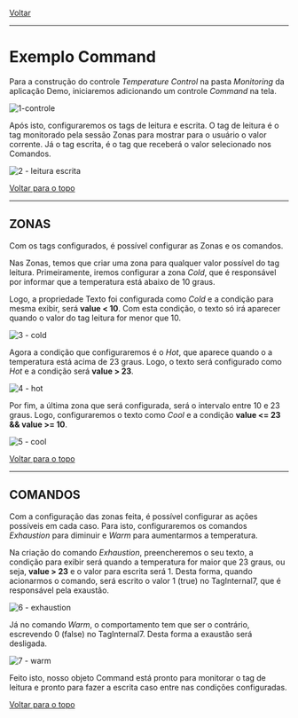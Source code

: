 [Voltar](../pages.md#commands)

________________________________________

# Exemplo Command

Para a construção do controle *Temperature Control* na pasta *Monitoring* da aplicação Demo, iniciaremos adicionando um controle *Command* na tela.

![1-controle](https://cloud.githubusercontent.com/assets/26389485/24566287/4ed0ee32-162f-11e7-9116-131015fe2a34.png)

Após isto, configuraremos os tags de leitura e escrita. O tag de leitura é o tag monitorado pela sessão Zonas para mostrar para o usuário o valor corrente. Já o tag escrita, é o tag que receberá o valor selecionado nos Comandos.

![2 - leitura escrita](https://cloud.githubusercontent.com/assets/26389485/24566290/4edee29e-162f-11e7-997d-28a2211288e3.png)

[Voltar para o topo](command.md)

_______________________________________

## ZONAS

Com os tags configurados, é possível configurar as Zonas e os comandos.

Nas Zonas, temos que criar uma zona para qualquer valor possível do tag leitura.
Primeiramente, iremos configurar a zona *Cold*, que é responsável por informar que a temperatura está abaixo de 10 graus.

Logo, a propriedade Texto foi configurada como *Cold* e a condição para  mesma exibir, será **value < 10**.
Com esta condição, o texto só irá aparecer quando o valor do tag leitura for menor que 10.

![3 - cold](https://cloud.githubusercontent.com/assets/26389485/24566288/4ed5cfc4-162f-11e7-9626-9ad762961b6a.png)

Agora a condição que configuraremos é o *Hot*, que aparece quando o a temperatura está acima de 23 graus. Logo, o texto será configurado como *Hot* e a condição será **value > 23**.

![4 - hot](https://cloud.githubusercontent.com/assets/26389485/24566289/4eda9ab8-162f-11e7-8f29-98ccc2ab9e53.png)

Por fim, a última zona que será configurada, será o intervalo entre 10 e 23 graus. Logo, configuraremos o texto como *Cool* e a condição **value <= 23 && value >= 10**.

![5 - cool](https://cloud.githubusercontent.com/assets/26389485/24566284/4e7abf30-162f-11e7-840d-ee0f946c7e31.png)

[Voltar para o topo](command.md)

_______________________________________

## COMANDOS

Com a configuração das zonas feita, é possível configurar as ações possíveis em cada caso. Para isto, configuraremos os comandos *Exhaustion* para diminuir e *Warm* para aumentarmos a temperatura.

Na criação do comando *Exhaustion*, preencheremos o seu texto, a condição para exibir será quando a temperatura for maior que 23 graus, ou seja, **value > 23** e o valor para escrita será 1. Desta forma, quando acionarmos o comando, será escrito o valor 1 (true) no TagInternal7, que é responsável pela exaustão.

![6 - exhaustion](https://cloud.githubusercontent.com/assets/26389485/24566285/4e9d5bbc-162f-11e7-94de-d8f3e73cf251.png)

Já no comando *Warm*, o comportamento tem que ser o contrário, escrevendo 0 (false) no TagInternal7. Desta forma a exaustão será desligada.

![7 - warm](https://cloud.githubusercontent.com/assets/26389485/24566286/4ec13a78-162f-11e7-904c-93d0550a0966.png)

Feito isto, nosso objeto Command está pronto para monitorar o tag de leitura e pronto para fazer a escrita caso entre nas condições configuradas.

[Voltar para o topo](command.md)